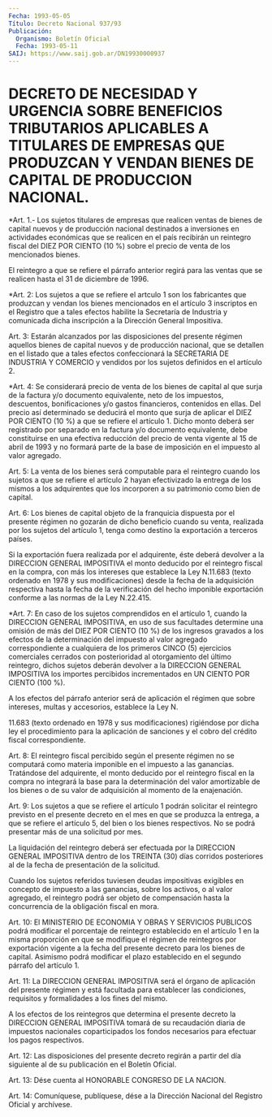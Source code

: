 ```yaml
---
Fecha: 1993-05-05
Título: Decreto Nacional 937/93
Publicación:
  Organismo: Boletín Oficial
  Fecha: 1993-05-11
SAIJ: https://www.saij.gob.ar/DN19930000937
---
```

# DECRETO DE NECESIDAD Y URGENCIA SOBRE BENEFICIOS TRIBUTARIOS APLICABLES A TITULARES DE EMPRESAS QUE PRODUZCAN Y VENDAN BIENES DE CAPITAL DE PRODUCCION NACIONAL.

<a id="1"></a>
*Art. 1.- Los sujetos titulares de empresas que realicen ventas de bienes  de  capital nuevos y de producción nacional destinados a inversiones en actividades  económicas  que  se realicen en el país recibirán un reintegro fiscal del DIEZ POR CIENTO  (10  %) sobre el precio de venta de los mencionados bienes.

El reintegro a que se refiere el párrafo anterior regirá  para las ventas   que  se  realicen  hasta  el  31  de  diciembre  de  1996.

<a id="2"></a>
*Art.  2:  Los  sujetos a que se refiere el artculo 1 son los fabricantes que produzcan  y  vendan  los  bienes mencionados en el artículo 3 inscriptos en el Registro que a tales  efectos  habilite la  Secretaría  de  Industria  y comunicada dicha inscripción a  la Dirección General Impositiva.

<a id="3"></a>
Art.  3: Estarán alcanzados por las disposiciones del presente régimen  aquellos    bienes  de  capital  nuevos  y  de  producción nacional,  que se detallen  en  el  listado  que  a  tales  efectos confeccionará  la SECRETARIA DE INDUSTRIA Y COMERCIO y vendidos por los sujetos definidos en el artículo 2.

<a id="4"></a>
*Art.  4:  Se  considerará  precio  de  venta de los bienes de capital al que surja de la factura y/o documento  equivalente, neto de los impuestos, descuentos, bonificaciones y/o gastos financieros,  contenidos  en  ellas. Del precio así determinado  se deducirá el monto que surja de  aplicar el DIEZ POR CIENTO (10 %) a que se refiere el artículo 1. Dicho  monto  deberá  ser  registrado por   separado  en  la  factura  y/o  documento  equivalente,  debe constituirse  en una efectiva reducción del precio de venta vigente al 15 de abril  de 1993 y no formará parte de la base de imposición en el impuesto al valor agregado.

<a id="5"></a>
Art.  5:  La  venta  de  los  bienes  será  computable para el reintegro cuando los sujetos a que se refiere el artículo  2  hayan efectivizado  la  entrega  de  los mismos a los adquirentes que los incorporen a su patrimonio como bien de capital.

<a id="6"></a>
Art. 6: Los bienes de capital objeto de la franquicia dispuesta por  el  presente  régimen  no gozarán de dicho beneficio cuando su venta,  realizada  por  los sujetos  del  artículo  1,  tenga  como destino la exportación a terceros países.

Si la exportación fuera  realizada  por el adquirente, éste deberá devolver a la DIRECCION GENERAL IMPOSITIVA  el  monto  deducido por el  reintegro  fiscal  en  la  compra,  con  más los intereses  que establece la Ley N.11.683 (texto ordenado en 1978 y sus modificaciones) desde la fecha de la adquisición  respectiva  hasta la  fecha  de  la  verificación  del  hecho  imponible  exportación conforme a las normas de la Ley N.22.415.

<a id="7"></a>
*Art. 7: En caso de los sujetos comprendidos en el artículo 1, cuando  la  DIRECCION  GENERAL IMPOSITIVA, en uso de sus facultades determine una omisión de  más  del  DIEZ  POR  CIENTO (10 %) de los ingresos  gravados a los efectos de la determinación  del  impuesto al valor agregado  correspondiente  a  cualquiera  de  los primeros CINCO  (5)  ejercicios  comerciales  cerrados con posterioridad  al otorgamiento del último reintegro, dichos  sujetos deberán devolver a   la  DIRECCION  GENERAL  IMPOSITIVA  los  importes    percibidos incrementados en  UN CIENTO POR CIENTO (100 %).

A los  efectos  del párrafo anterior será de aplicación el régimen que sobre intereses,  multas  y  accesorios,  establece  la  Ley N.

11.683  (texto  ordenado  en  1978 y sus modificaciones) rigiéndose por dicha ley el procedimiento  para  la  aplicación de sanciones y el cobro del crédito fiscal correspondiente.

<a id="8"></a>
Art. 8: El reintegro fiscal percibido según el presente régimen no se  computará  como  materia  imponible  en  el  impuesto  a las ganancias.  Tratándose  del  adquirente,  el  monto deducido por el reintegro  fiscal  en  la  compra  no  integrará  la base  para  la determinación del valor amortizable de los bienes o  de su valor de adquisición al momento de la enajenación.

<a id="9"></a>
Art.  9:  Los  sujetos  a  que se refiere el artículo 1 podrán solicitar el reintegro previsto en  el  presente  decreto en el mes en que se produzca la entrega, a que se refiere el  artículo 5, del bien  o los bienes respectivos. No se podrá presentar  más  de  una solicitud por mes.

La  liquidación    del  reintegro  deberá  ser  efectuada  por  la DIRECCION  GENERAL IMPOSITIVA  dentro  de  los  TREINTA  (30)  días corridos  posteriores   al  de  la  fecha  de  presentación  de  la solicitud.

Cuando  los  sujetos  referidos    tuviesen    deudas  impositivas exigibles  en  concepto  de  impuesto  a las ganancias,  sobre  los activos,  o al valor agregado, el reintegro  podrá  ser  objeto  de compensación  hasta  la  concurrencia  de  la  obligación fiscal en mora.

<a id="10"></a>
Art. 10: El MINISTERIO DE ECONOMIA Y OBRAS Y SERVICIOS PUBLICOS podrá  modificar  el  porcentaje  de  reintegro  establecido  en el artículo  1  en  la misma proporción en que se modifique el régimen de reintegros por  exportación  vigente  a  la  fecha  del presente decreto  para  los  bienes de capital. Asimismo podrá modificar  el plazo establecido en el segundo párrafo del artículo 1.

<a id="11"></a>
Art.  11:  La  DIRECCION  GENERAL IMPOSITIVA será el órgano de aplicación del presente régimen  y  está   facultada para establecer las condiciones, requisitos y formalidades  a  los fines del mismo.

A los efectos de los reintegros que determina el  presente  decreto la DIRECCION GENERAL IMPOSITIVA tomará de su recaudación diaria  de impuestos  nacionales  coparticipados  los  fondos  necesarios para efectuar los pagos respectivos.

<a id="12"></a>
Art.  12:  Las  disposiciones  del  presente decreto regirán a partir  del  día  siguiente  al  de su publicación  en  el  Boletín Oficial.

<a id="13"></a>
Art.  13:  Dése  cuenta  al  HONORABLE  CONGRESO DE LA NACION.

<a id="14"></a>
Art. 14: Comuníquese, publíquese, dése a la Dirección Nacional del Registro Oficial y archívese.